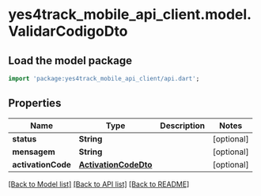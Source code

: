 # yes4track_mobile_api_client.model.ValidarCodigoDto

## Load the model package
```dart
import 'package:yes4track_mobile_api_client/api.dart';
```

## Properties
Name | Type | Description | Notes
------------ | ------------- | ------------- | -------------
**status** | **String** |  | [optional] 
**mensagem** | **String** |  | [optional] 
**activationCode** | [**ActivationCodeDto**](ActivationCodeDto.md) |  | [optional] 

[[Back to Model list]](../README.md#documentation-for-models) [[Back to API list]](../README.md#documentation-for-api-endpoints) [[Back to README]](../README.md)


